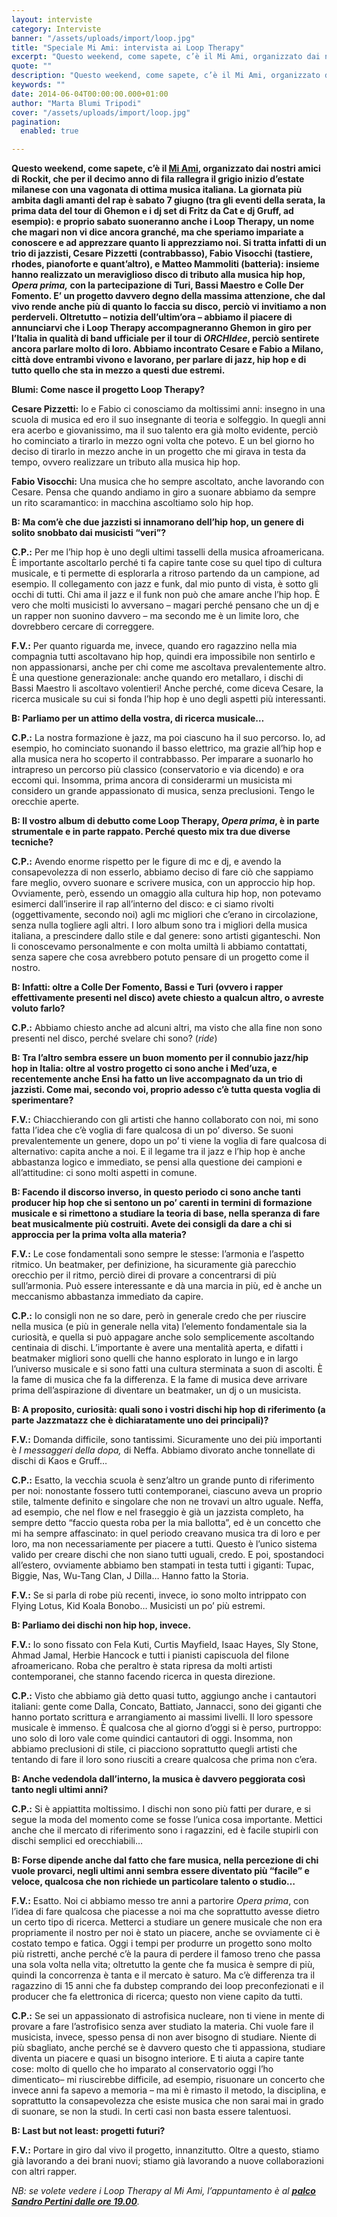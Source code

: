```yaml
---
layout: interviste
category: Interviste
banner: "/assets/uploads/import/loop.jpg"
title: "Speciale Mi Ami: intervista ai Loop Therapy"
excerpt: "Questo weekend, come sapete, c’è il Mi Ami, organizzato dai nostri amici di Rockit, che per il decimo anno di fila rallegra il grigio inizio d’estate milanese con una vagonata di ottima musica italiana. La giornata più ambita dagli amanti del rap è sabato 7 giugno (tra gli eventi della serata, la prima data del…"
quote: ""
description: "Questo weekend, come sapete, c’è il Mi Ami, organizzato dai nostri amici di Rockit, che per il decimo anno di fila rallegra il grigio inizio d’estate milanese con una vagonata di ottima musica italiana. La giornata più ambita dagli amanti del rap è sabato 7 giugno (tra gli eventi della serata, la prima data del…"
keywords: ""
date: 2014-06-04T00:00:00.000+01:00
author: "Marta Blumi Tripodi"
cover: "/assets/uploads/import/loop.jpg"
pagination:
  enabled: true

---
```


[](https://hotmc.com/wp-content/uploads/2014/02/loop.jpg)

**Questo weekend, come sapete, c’è il [Mi Ami](http://www.rockit.it/miami/2014/index.php "http://www.rockit.it/miami/2014/index.php"), organizzato dai nostri amici di Rockit, che per il decimo anno di fila rallegra il grigio inizio d’estate milanese con una vagonata di ottima musica italiana. La giornata più ambita dagli amanti del rap è sabato 7 giugno (tra gli eventi della serata, la prima data del tour di Ghemon e i dj set di Fritz da Cat e dj Gruff, ad esempio): e proprio sabato suoneranno anche i Loop Therapy, un nome che magari non vi dice ancora granché, ma che speriamo impariate a conoscere e ad apprezzare quanto li apprezziamo noi. Si tratta infatti di un trio di jazzisti, Cesare Pizzetti (contrabbasso), Fabio Visocchi (tastiere, rhodes, pianoforte e quant’altro), e Matteo Mammoliti (batteria): insieme hanno realizzato un meraviglioso disco di tributo alla musica hip hop, _Opera prima,_ con la partecipazione di Turi, Bassi Maestro e Colle Der Fomento. E’ un progetto davvero degno della massima attenzione, che dal vivo rende anche più di quanto lo faccia su disco, perciò vi invitiamo a non perderveli. Oltretutto – notizia dell’ultim’ora – abbiamo il piacere di annunciarvi che i Loop Therapy accompagneranno Ghemon in giro per l’Italia in qualità di band ufficiale per il tour di _ORCHIdee_, perciò sentirete ancora parlare molto di loro. Abbiamo incontrato Cesare e Fabio a Milano, città dove entrambi vivono e lavorano, per parlare di jazz, hip hop e di tutto quello che sta in mezzo a questi due estremi.**

**Blumi: Come nasce il progetto Loop Therapy?**

**Cesare Pizzetti:** Io e Fabio ci conosciamo da moltissimi anni: insegno in una scuola di musica ed ero il suo insegnante di teoria e solfeggio. In quegli anni era acerbo e giovanissimo, ma il suo talento era già molto evidente, perciò ho cominciato a tirarlo in mezzo ogni volta che potevo. E un bel giorno ho deciso di tirarlo in mezzo anche in un progetto che mi girava in testa da tempo, ovvero realizzare un tributo alla musica hip hop.

**Fabio Visocchi:** Una musica che ho sempre ascoltato, anche lavorando con Cesare. Pensa che quando andiamo in giro a suonare abbiamo da sempre un rito scaramantico: in macchina ascoltiamo solo hip hop.

**B: Ma com’è che due jazzisti si innamorano dell’hip hop, un genere di solito snobbato dai musicisti “veri”?**

**C.P.:** Per me l’hip hop è uno degli ultimi tasselli della musica afroamericana. È importante ascoltarlo perché ti fa capire tante cose su quel tipo di cultura musicale, e ti permette di esplorarla a ritroso partendo da un campione, ad esempio. Il collegamento con jazz e funk, dal mio punto di vista, è sotto gli occhi di tutti. Chi ama il jazz e il funk non può che amare anche l’hip hop. È vero che molti musicisti lo avversano – magari perché pensano che un dj e un rapper non suonino davvero – ma secondo me è un limite loro, che dovrebbero cercare di correggere.

**F.V.:** Per quanto riguarda me, invece, quando ero ragazzino nella mia compagnia tutti ascoltavano hip hop, quindi era impossibile non sentirlo e non appassionarsi, anche per chi come me ascoltava prevalentemente altro. È una questione generazionale: anche quando ero metallaro, i dischi di Bassi Maestro li ascoltavo volentieri! Anche perché, come diceva Cesare, la ricerca musicale su cui si fonda l’hip hop è uno degli aspetti più interessanti.

**B: Parliamo per un attimo della vostra, di ricerca musicale…**

**C.P.:** La nostra formazione è jazz, ma poi ciascuno ha il suo percorso. Io, ad esempio, ho cominciato suonando il basso elettrico, ma grazie all’hip hop e alla musica nera ho scoperto il contrabbasso. Per imparare a suonarlo ho intrapreso un percorso più classico (conservatorio e via dicendo) e ora eccomi qui. Insomma, prima ancora di considerarmi un musicista mi considero un grande appassionato di musica, senza preclusioni. Tengo le orecchie aperte.

**B: Il vostro album di debutto come Loop Therapy, _Opera prima_, è in parte strumentale e in parte rappato. Perché questo mix tra due diverse tecniche?**

**C.P.:** Avendo enorme rispetto per le figure di mc e dj, e avendo la consapevolezza di non esserlo, abbiamo deciso di fare ciò che sappiamo fare meglio, ovvero suonare e scrivere musica, con un approccio hip hop. Ovviamente, però, essendo un omaggio alla cultura hip hop, non potevamo esimerci dall’inserire il rap all’interno del disco: e ci siamo rivolti (oggettivamente, secondo noi) agli mc migliori che c’erano in circolazione, senza nulla togliere agli altri. I loro album sono tra i migliori della musica italiana, a prescindere dallo stile e dal genere: sono artisti giganteschi. Non li conoscevamo personalmente e con molta umiltà li abbiamo contattati, senza sapere che cosa avrebbero potuto pensare di un progetto come il nostro.

**B: Infatti: oltre a Colle Der Fomento, Bassi e Turi (ovvero i rapper effettivamente presenti nel disco) avete chiesto a qualcun altro, o avreste voluto farlo?**

**C.P.:** Abbiamo chiesto anche ad alcuni altri, ma visto che alla fine non sono presenti nel disco, perché svelare chi sono? (_ride_)

**B: Tra l’altro sembra essere un buon momento per il connubio jazz/hip hop in Italia: oltre al vostro progetto ci sono anche i Med’uza, e recentemente anche Ensi ha fatto un live accompagnato da un trio di jazzisti. Come mai, secondo voi, proprio adesso c’è tutta questa voglia di sperimentare?**

**F.V.:** Chiacchierando con gli artisti che hanno collaborato con noi, mi sono fatta l’idea che c’è voglia di fare qualcosa di un po’ diverso. Se suoni prevalentemente un genere, dopo un po’ ti viene la voglia di fare qualcosa di alternativo: capita anche a noi. E il legame tra il jazz e l’hip hop è anche abbastanza logico e immediato, se pensi alla questione dei campioni e all’attitudine: ci sono molti aspetti in comune.

**B: Facendo il discorso inverso, in questo periodo ci sono anche tanti producer hip hop che si sentono un po’ carenti in termini di formazione musicale e si rimettono a studiare la teoria di base, nella speranza di fare beat musicalmente più costruiti. Avete dei consigli da dare a chi si approccia per la prima volta alla materia?**

**F.V.:** Le cose fondamentali sono sempre le stesse: l’armonia e l’aspetto ritmico. Un beatmaker, per definizione, ha sicuramente già parecchio orecchio per il ritmo, perciò direi di provare a concentrarsi di più sull’armonia. Può essere interessante e dà una marcia in più, ed è anche un meccanismo abbastanza immediato da capire.

**C.P.:** Io consigli non ne so dare, però in generale credo che per riuscire nella musica (e più in generale nella vita) l’elemento fondamentale sia la curiosità, e quella si può appagare anche solo semplicemente ascoltando centinaia di dischi. L’importante è avere una mentalità aperta, e difatti i beatmaker migliori sono quelli che hanno esplorato in lungo e in largo l’universo musicale e si sono fatti una cultura sterminata a suon di ascolti. È la fame di musica che fa la differenza. E la fame di musica deve arrivare prima dell’aspirazione di diventare un beatmaker, un dj o un musicista.

**B: A proposito, curiosità: quali sono i vostri dischi hip hop di riferimento (a parte Jazzmatazz che è dichiaratamente uno dei principali)?**

**F.V.:** Domanda difficile, sono tantissimi. Sicuramente uno dei più importanti è _I messaggeri della dopa,_ di Neffa. Abbiamo divorato anche tonnellate di dischi di Kaos e Gruff…

**C.P.:** Esatto, la vecchia scuola è senz’altro un grande punto di riferimento per noi: nonostante fossero tutti contemporanei, ciascuno aveva un proprio stile, talmente definito e singolare che non ne trovavi un altro uguale. Neffa, ad esempio, che nel flow e nel fraseggio è già un jazzista completo, ha sempre detto “faccio questa roba per la mia ballotta”, ed è un concetto che mi ha sempre affascinato: in quel periodo creavano musica tra di loro e per loro, ma non necessariamente per piacere a tutti. Questo è l’unico sistema valido per creare dischi che non siano tutti uguali, credo. E poi, spostandoci all’estero, ovviamente abbiamo ben stampati in testa tutti i giganti: Tupac, Biggie, Nas, Wu-Tang Clan, J Dilla… Hanno fatto la Storia.

**F.V.:** Se si parla di robe più recenti, invece, io sono molto intrippato con Flying Lotus, Kid Koala Bonobo… Musicisti un po’ più estremi.

**B: Parliamo dei dischi non hip hop, invece.**

**F.V.:** Io sono fissato con Fela Kuti, Curtis Mayfield, Isaac Hayes, Sly Stone, Ahmad Jamal, Herbie Hancock e tutti i pianisti capiscuola del filone afroamericano. Roba che peraltro è stata ripresa da molti artisti contemporanei, che stanno facendo ricerca in questa direzione.

**C.P.:** Visto che abbiamo già detto quasi tutto, aggiungo anche i cantautori italiani: gente come Dalla, Concato, Battiato, Jannacci, sono dei giganti che hanno portato scrittura e arrangiamento ai massimi livelli. Il loro spessore musicale è immenso. È qualcosa che al giorno d’oggi si è perso, purtroppo: uno solo di loro vale come quindici cantautori di oggi. Insomma, non abbiamo preclusioni di stile, ci piacciono soprattutto quegli artisti che tentando di fare il loro sono riusciti a creare qualcosa che prima non c’era.

**B: Anche vedendola dall’interno, la musica è davvero peggiorata così tanto negli ultimi anni?**

**C.P.:** Si è appiattita moltissimo. I dischi non sono più fatti per durare, e si segue la moda del momento come se fosse l’unica cosa importante. Mettici anche che il mercato di riferimento sono i ragazzini, ed è facile stupirli con dischi semplici ed orecchiabili…

**B: Forse dipende anche dal fatto che fare musica, nella percezione di chi vuole provarci, negli ultimi anni sembra essere diventato più “facile” e veloce, qualcosa che non richiede un particolare talento o studio…**

**F.V.:** Esatto. Noi ci abbiamo messo tre anni a partorire _Opera prima_, con l’idea di fare qualcosa che piacesse a noi ma che soprattutto avesse dietro un certo tipo di ricerca. Metterci a studiare un genere musicale che non era propriamente il nostro per noi è stato un piacere, anche se ovviamente ci è costato tempo e fatica. Oggi i tempi per produrre un progetto sono molto più ristretti, anche perché c’è la paura di perdere il famoso treno che passa una sola volta nella vita; oltretutto la gente che fa musica è sempre di più, quindi la concorrenza è tanta e il mercato è saturo. Ma c’è differenza tra il ragazzino di 15 anni che fa dubstep comprando dei loop preconfezionati e il producer che fa elettronica di ricerca; questo non viene capito da tutti.

**C.P.:** Se sei un appassionato di astrofisica nucleare, non ti viene in mente di provare a fare l’astrofisico senza aver studiato la materia. Chi vuole fare il musicista, invece, spesso pensa di non aver bisogno di studiare. Niente di più sbagliato, anche perché se è davvero questo che ti appassiona, studiare diventa un piacere e quasi un bisogno interiore. E ti aiuta a capire tante cose: molto di quello che ho imparato al conservatorio oggi l’ho dimenticato– mi riuscirebbe difficile, ad esempio, risuonare un concerto che invece anni fa sapevo a memoria – ma mi è rimasto il metodo, la disciplina, e soprattutto la consapevolezza che esiste musica che non sarai mai in grado di suonare, se non la studi. In certi casi non basta essere talentuosi.

**B: Last but not least: progetti futuri?**

**F.V.:** Portare in giro dal vivo il progetto, innanzitutto. Oltre a questo, stiamo già lavorando a dei brani nuovi; stiamo già lavorando a nuove collaborazioni con altri rapper.

_NB: se volete vedere i Loop Therapy al Mi Ami, l’appuntamento è al [**palco Sandro Pertini dalle ore 19.00**](http://www.rockit.it/miami/2014/programma-sabato-7-giugno.php "http://www.rockit.it/miami/2014/programma-sabato-7-giugno.php")._